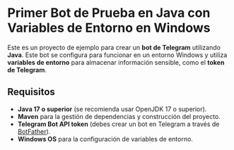# Primer Bot de Prueba en Java con Variables de Entorno en Windows

Este es un proyecto de ejemplo para crear un **bot de Telegram** utilizando **Java**. Este bot se configura para funcionar en un entorno Windows y utiliza **variables de entorno** para almacenar información sensible, como el **token de Telegram**.

## Requisitos

- **Java 17 o superior** (se recomienda usar OpenJDK 17 o superior).
- **Maven** para la gestión de dependencias y construcción del proyecto.
- **Telegram Bot API token** (debes crear un bot en Telegram a través de [BotFather](https://core.telegram.org/bots#botfather)).
- **Windows OS** para la configuración de variables de entorno.
